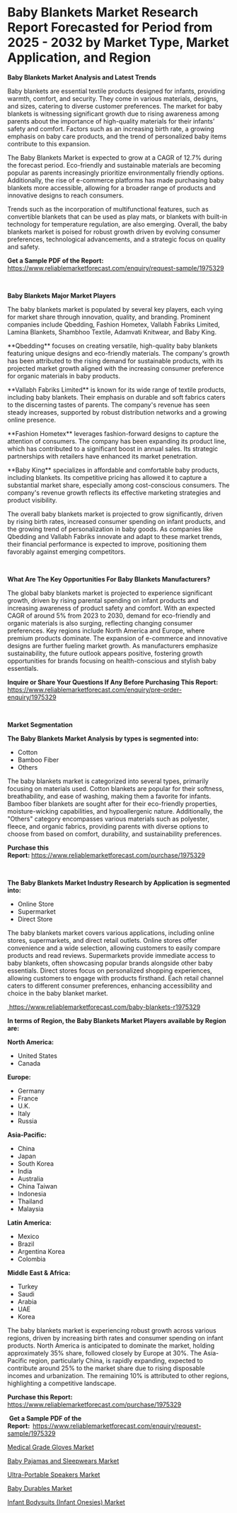 <p><h1>Baby Blankets Market Research Report Forecasted for Period from 2025 -  2032 by Market Type, Market Application, and Region</h1></p><p><strong>Baby Blankets Market Analysis and Latest Trends</strong></p>
<p><p>Baby blankets are essential textile products designed for infants, providing warmth, comfort, and security. They come in various materials, designs, and sizes, catering to diverse customer preferences. The market for baby blankets is witnessing significant growth due to rising awareness among parents about the importance of high-quality materials for their infants’ safety and comfort. Factors such as an increasing birth rate, a growing emphasis on baby care products, and the trend of personalized baby items contribute to this expansion.</p><p>The Baby Blankets Market is expected to grow at a CAGR of 12.7% during the forecast period. Eco-friendly and sustainable materials are becoming popular as parents increasingly prioritize environmentally friendly options. Additionally, the rise of e-commerce platforms has made purchasing baby blankets more accessible, allowing for a broader range of products and innovative designs to reach consumers.</p><p>Trends such as the incorporation of multifunctional features, such as convertible blankets that can be used as play mats, or blankets with built-in technology for temperature regulation, are also emerging. Overall, the baby blankets market is poised for robust growth driven by evolving consumer preferences, technological advancements, and a strategic focus on quality and safety.</p></p>
<p><strong>Get a Sample PDF of the Report:&nbsp;</strong> <a href="https://www.reliablemarketforecast.com/enquiry/request-sample/1975329?utm_campaign=1080&utm_medium=2&utm_source=Github&utm_content=ia&utm_term=06042025&utm_id=baby-blankets">https://www.reliablemarketforecast.com/enquiry/request-sample/1975329</a></p>
<p>&nbsp;</p>
<p><strong>Baby Blankets Major Market Players</strong></p>
<p><p>The baby blankets market is populated by several key players, each vying for market share through innovation, quality, and branding. Prominent companies include Qbedding, Fashion Hometex, Vallabh Fabriks Limited, Lamina Blankets, Shambhoo Textile, Adamvati Knitwear, and Baby King.</p><p>**Qbedding** focuses on creating versatile, high-quality baby blankets featuring unique designs and eco-friendly materials. The company's growth has been attributed to the rising demand for sustainable products, with its projected market growth aligned with the increasing consumer preference for organic materials in baby products.</p><p>**Vallabh Fabriks Limited** is known for its wide range of textile products, including baby blankets. Their emphasis on durable and soft fabrics caters to the discerning tastes of parents. The company's revenue has seen steady increases, supported by robust distribution networks and a growing online presence.</p><p>**Fashion Hometex** leverages fashion-forward designs to capture the attention of consumers. The company has been expanding its product line, which has contributed to a significant boost in annual sales. Its strategic partnerships with retailers have enhanced its market penetration.</p><p>**Baby King** specializes in affordable and comfortable baby products, including blankets. Its competitive pricing has allowed it to capture a substantial market share, especially among cost-conscious consumers. The company's revenue growth reflects its effective marketing strategies and product visibility.</p><p>The overall baby blankets market is projected to grow significantly, driven by rising birth rates, increased consumer spending on infant products, and the growing trend of personalization in baby goods. As companies like Qbedding and Vallabh Fabriks innovate and adapt to these market trends, their financial performance is expected to improve, positioning them favorably against emerging competitors.</p></p>
<p>&nbsp;</p>
<p><strong>What Are The Key Opportunities For Baby Blankets Manufacturers?</strong></p>
<p><p>The global baby blankets market is projected to experience significant growth, driven by rising parental spending on infant products and increasing awareness of product safety and comfort. With an expected CAGR of around 5% from 2023 to 2030, demand for eco-friendly and organic materials is also surging, reflecting changing consumer preferences. Key regions include North America and Europe, where premium products dominate. The expansion of e-commerce and innovative designs are further fueling market growth. As manufacturers emphasize sustainability, the future outlook appears positive, fostering growth opportunities for brands focusing on health-conscious and stylish baby essentials.</p></p>
<p><strong>Inquire or Share Your Questions If Any Before Purchasing This Report:</strong> <a href="https://www.reliablemarketforecast.com/enquiry/pre-order-enquiry/1975329?utm_campaign=1080&utm_medium=2&utm_source=Github&utm_content=ia&utm_term=06042025&utm_id=baby-blankets">https://www.reliablemarketforecast.com/enquiry/pre-order-enquiry/1975329</a></p>
<p>&nbsp;</p>
<p><strong>Market Segmentation</strong></p>
<p><strong>The Baby Blankets Market Analysis by types is segmented into:</strong></p>
<p><ul><li>Cotton</li><li>Bamboo Fiber</li><li>Others</li></ul></p>
<p><p>The baby blankets market is categorized into several types, primarily focusing on materials used. Cotton blankets are popular for their softness, breathability, and ease of washing, making them a favorite for infants. Bamboo fiber blankets are sought after for their eco-friendly properties, moisture-wicking capabilities, and hypoallergenic nature. Additionally, the "Others" category encompasses various materials such as polyester, fleece, and organic fabrics, providing parents with diverse options to choose from based on comfort, durability, and sustainability preferences.</p></p>
<p><strong>Purchase this Report:&nbsp;</strong><a href="https://www.reliablemarketforecast.com/purchase/1975329?utm_campaign=1080&utm_medium=2&utm_source=Github&utm_content=ia&utm_term=06042025&utm_id=baby-blankets">https://www.reliablemarketforecast.com/purchase/1975329</a></p>
<p>&nbsp;</p>
<p><strong>The Baby Blankets Market Industry Research by Application is segmented into:</strong></p>
<p><ul><li>Online Store</li><li>Supermarket</li><li>Direct Store</li></ul></p>
<p><p>The baby blankets market covers various applications, including online stores, supermarkets, and direct retail outlets. Online stores offer convenience and a wide selection, allowing customers to easily compare products and read reviews. Supermarkets provide immediate access to baby blankets, often showcasing popular brands alongside other baby essentials. Direct stores focus on personalized shopping experiences, allowing customers to engage with products firsthand. Each retail channel caters to different consumer preferences, enhancing accessibility and choice in the baby blanket market.</p></p>
<p><a href="https://www.reliablemarketforecast.com/baby-blankets-r1975329?utm_campaign=1080&utm_medium=2&utm_source=Github&utm_content=ia&utm_term=06042025&utm_id=baby-blankets">&nbsp;https://www.reliablemarketforecast.com/baby-blankets-r1975329</a></p>
<p><strong>In terms of Region, the Baby Blankets Market Players available by Region are:</strong></p>
<p>
    <p> <strong> North America: </strong>
        <ul>
            <li>United States</li>
            <li>Canada</li>
        </ul>
        </p> 
    <p> <strong> Europe: </strong>
        <ul>
            <li>Germany</li>
            <li>France</li>
            <li>U.K.</li>
            <li>Italy</li>
            <li>Russia</li>
        </ul>
        </p> 
    <p> <strong> Asia-Pacific: </strong>
        <ul>
            <li>China</li>
            <li>Japan</li>
            <li>South Korea</li>
            <li>India</li>
            <li>Australia</li>
            <li>China Taiwan</li>
            <li>Indonesia</li>
            <li>Thailand</li>
            <li>Malaysia</li>
        </ul>
        </p> 
    <p> <strong> Latin America: </strong>
        <ul>
            <li>Mexico</li>
            <li>Brazil</li>
            <li>Argentina Korea</li>
            <li>Colombia</li>
        </ul>
        </p> 
    <p> <strong> Middle East & Africa: </strong>
        <ul>
            <li>Turkey</li>
            <li>Saudi</li>
            <li>Arabia</li>
            <li>UAE</li>
            <li>Korea</li>
        </ul>
    </p>
    </p>
<p><p>The baby blankets market is experiencing robust growth across various regions, driven by increasing birth rates and consumer spending on infant products. North America is anticipated to dominate the market, holding approximately 35% share, followed closely by Europe at 30%. The Asia-Pacific region, particularly China, is rapidly expanding, expected to contribute around 25% to the market share due to rising disposable incomes and urbanization. The remaining 10% is attributed to other regions, highlighting a competitive landscape.</p></p>
<p><strong>Purchase this Report: </strong><a href="https://www.reliablemarketforecast.com/purchase/1975329?utm_campaign=1080&utm_medium=2&utm_source=Github&utm_content=ia&utm_term=06042025&utm_id=baby-blankets">https://www.reliablemarketforecast.com/purchase/1975329</a></p>
<p>&nbsp;<strong>Get a Sample PDF of the Report:&nbsp;&nbsp;</strong><a href="https://www.reliablemarketforecast.com/enquiry/request-sample/1975329?utm_campaign=1080&utm_medium=2&utm_source=Github&utm_content=ia&utm_term=06042025&utm_id=baby-blankets">https://www.reliablemarketforecast.com/enquiry/request-sample/1975329</a></p>
<p><strong></strong></p>
<p><p><a href="https://github.com/sacmatidora/Market-Research-Report-List-1/blob/main/medical-grade-gloves-market.md?utm_campaign=1080&utm_medium=2&utm_source=Github&utm_content=ia&utm_term=06042025&utm_id=baby-blankets">Medical Grade Gloves Market</a></p><p><a href="https://github.com/shiahbuyerin/Market-Research-Report-List-1/blob/main/baby-pajamas-and-sleepwears-market.md?utm_campaign=1080&utm_medium=2&utm_source=Github&utm_content=ia&utm_term=06042025&utm_id=baby-blankets">Baby Pajamas and Sleepwears Market</a></p><p><a href="https://github.com/yaldotiedegq/Market-Research-Report-List-1/blob/main/ultra-portable-speakers-market.md?utm_campaign=1080&utm_medium=2&utm_source=Github&utm_content=ia&utm_term=06042025&utm_id=baby-blankets">Ultra-Portable Speakers Market</a></p><p><a href="https://github.com/zalubakoraka/Market-Research-Report-List-1/blob/main/baby-durables-market.md?utm_campaign=1080&utm_medium=2&utm_source=Github&utm_content=ia&utm_term=06042025&utm_id=baby-blankets">Baby Durables Market</a></p><p><a href="https://github.com/fahieraudau9/Market-Research-Report-List-1/blob/main/infant-bodysuits-infant-onesies-market.md?utm_campaign=1080&utm_medium=2&utm_source=Github&utm_content=ia&utm_term=06042025&utm_id=baby-blankets">Infant Bodysuits (Infant Onesies) Market</a></p></p>